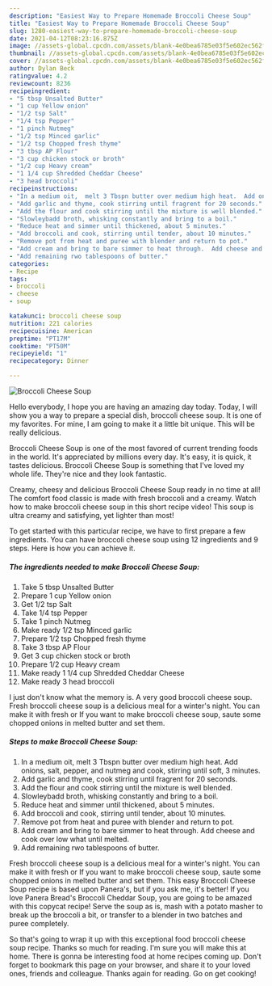 ```yaml
---
description: "Easiest Way to Prepare Homemade Broccoli Cheese Soup"
title: "Easiest Way to Prepare Homemade Broccoli Cheese Soup"
slug: 1280-easiest-way-to-prepare-homemade-broccoli-cheese-soup
date: 2021-04-12T08:23:16.875Z
image: //assets-global.cpcdn.com/assets/blank-4e0bea6785e03f5e602ec562f230caae08da540cada707380b4fe1bbebba43da.png
thumbnail: //assets-global.cpcdn.com/assets/blank-4e0bea6785e03f5e602ec562f230caae08da540cada707380b4fe1bbebba43da.png
cover: //assets-global.cpcdn.com/assets/blank-4e0bea6785e03f5e602ec562f230caae08da540cada707380b4fe1bbebba43da.png
author: Dylan Beck
ratingvalue: 4.2
reviewcount: 8236
recipeingredient:
- "5 tbsp Unsalted Butter"
- "1 cup Yellow onion"
- "1/2 tsp Salt"
- "1/4 tsp Pepper"
- "1 pinch Nutmeg"
- "1/2 tsp Minced garlic"
- "1/2 tsp Chopped fresh thyme"
- "3 tbsp AP Flour"
- "3 cup chicken stock or broth"
- "1/2 cup Heavy cream"
- "1 1/4 cup Shredded Cheddar Cheese"
- "3 head broccoli"
recipeinstructions:
- "In a medium oit,  melt 3 Tbspn butter over medium high heat.  Add onions, salt, pepper, and nutmeg and cook, stirring until soft, 3 minutes."
- "Add garlic and thyme, cook stirring until fragrent for 20 seconds."
- "Add the flour and cook stirring until the mixture is well blended."
- "Slowleybadd broth, whisking constantly and bring to a boil."
- "Reduce heat and simmer until thickened, about 5 minutes."
- "Add broccoli and cook, stirring until tender, about 10 minutes."
- "Remove pot from heat and puree with blender and return to pot."
- "Add cream and bring to bare simmer to heat through.  Add cheese and cook over low what until melted."
- "Add remaining rwo tablespoons of butter."
categories:
- Recipe
tags:
- broccoli
- cheese
- soup

katakunci: broccoli cheese soup 
nutrition: 221 calories
recipecuisine: American
preptime: "PT17M"
cooktime: "PT50M"
recipeyield: "1"
recipecategory: Dinner

---
```



![Broccoli Cheese Soup](//assets-global.cpcdn.com/assets/blank-4e0bea6785e03f5e602ec562f230caae08da540cada707380b4fe1bbebba43da.png)

Hello everybody, I hope you are having an amazing day today. Today, I will show you a way to prepare a special dish, broccoli cheese soup. It is one of my favorites. For mine, I am going to make it a little bit unique. This will be really delicious.

Broccoli Cheese Soup is one of the most favored of current trending foods in the world. It's appreciated by millions every day. It's easy, it is quick, it tastes delicious. Broccoli Cheese Soup is something that I've loved my whole life. They're nice and they look fantastic.

Creamy, cheesy and delicious Broccoli Cheese Soup ready in no time at all! The comfort food classic is made with fresh broccoli and a creamy. Watch how to make broccoli cheese soup in this short recipe video! This soup is ultra creamy and satisfying, yet lighter than most!


To get started with this particular recipe, we have to first prepare a few ingredients. You can have broccoli cheese soup using 12 ingredients and 9 steps. Here is how you can achieve it.

<!--inarticleads1-->

##### The ingredients needed to make Broccoli Cheese Soup:

1. Take 5 tbsp Unsalted Butter
1. Prepare 1 cup Yellow onion
1. Get 1/2 tsp Salt
1. Take 1/4 tsp Pepper
1. Take 1 pinch Nutmeg
1. Make ready 1/2 tsp Minced garlic
1. Prepare 1/2 tsp Chopped fresh thyme
1. Take 3 tbsp AP Flour
1. Get 3 cup chicken stock or broth
1. Prepare 1/2 cup Heavy cream
1. Make ready 1 1/4 cup Shredded Cheddar Cheese
1. Make ready 3 head broccoli


I just don&#39;t know what the memory is. A very good broccoli cheese soup. Fresh broccoli cheese soup is a delicious meal for a winter&#39;s night. You can make it with fresh or If you want to make broccoli cheese soup, saute some chopped onions in melted butter and set them. 

<!--inarticleads2-->

##### Steps to make Broccoli Cheese Soup:

1. In a medium oit,  melt 3 Tbspn butter over medium high heat.  Add onions, salt, pepper, and nutmeg and cook, stirring until soft, 3 minutes.
1. Add garlic and thyme, cook stirring until fragrent for 20 seconds.
1. Add the flour and cook stirring until the mixture is well blended.
1. Slowleybadd broth, whisking constantly and bring to a boil.
1. Reduce heat and simmer until thickened, about 5 minutes.
1. Add broccoli and cook, stirring until tender, about 10 minutes.
1. Remove pot from heat and puree with blender and return to pot.
1. Add cream and bring to bare simmer to heat through.  Add cheese and cook over low what until melted.
1. Add remaining rwo tablespoons of butter.


Fresh broccoli cheese soup is a delicious meal for a winter&#39;s night. You can make it with fresh or If you want to make broccoli cheese soup, saute some chopped onions in melted butter and set them. This easy Broccoli Cheese Soup recipe is based upon Panera&#39;s, but if you ask me, it&#39;s better! If you love Panera Bread&#39;s Broccoli Cheddar Soup, you are going to be amazed with this copycat recipe! Serve the soup as is, mash with a potato masher to break up the broccoli a bit, or transfer to a blender in two batches and puree completely. 

So that's going to wrap it up with this exceptional food broccoli cheese soup recipe. Thanks so much for reading. I'm sure you will make this at home. There is gonna be interesting food at home recipes coming up. Don't forget to bookmark this page on your browser, and share it to your loved ones, friends and colleague. Thanks again for reading. Go on get cooking!
